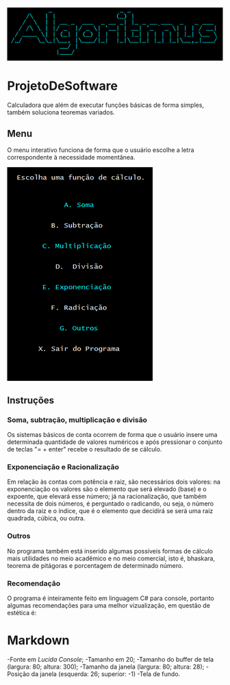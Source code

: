 ![](logocerta.PNG)
# ProjetoDeSoftware
Calculadora que além de executar funções básicas de forma simples, também soluciona teoremas variados.

## Menu
O menu interativo funciona de forma que o usuário escolhe a letra correspondente à necessidade momentânea.

![](menucerto.PNG)


## Instruções
### Soma, subtração, multiplicação e divisão
Os sistemas básicos de conta ocorrem de forma que o usuário insere uma determinada quantidade de valores numéricos e após pressionar o conjunto de teclas "= + enter" recebe o resultado de se cálculo.

### Exponenciação e Racionalização
Em relação às contas com potência e raiz, são necessários dois valores: na exponenciação os valores são o elemento que será elevado (base) e o expoente, que elevará esse número; já na racionalização, que também necessita de dois números, é perguntado o radicando, ou seja, o número dentro da raiz e o índice, que é o elemento que decidirá se será uma raiz quadrada, cúbica, ou outra.

### Outros
No programa também está inserido algumas possíveis formas de cálculo mais utilidades no meio acadêmico e no meio comercial, isto é, bhaskara, teorema de pitágoras e porcentagem de determinado número.

### Recomendação
O programa é inteiramente feito em linguagem C# para console, portanto algumas recomendações para uma melhor vizualização, em questão de estética é:
# Markdown
-Fonte em _Lucida Console_;
-Tamanho em 20;
-Tamanho do buffer de tela (largura: 80; altura: 300);
-Tamanho da janela (largura: 80; altura: 28);
-Posição da janela (esquerda: 26; superior: -1)
-Tela de fundo.

  
  



